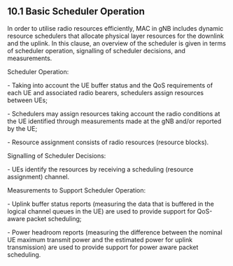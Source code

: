 ## 10.1 Basic Scheduler Operation

In order to utilise radio resources efficiently, MAC in gNB includes
dynamic resource schedulers that allocate physical layer resources for
the downlink and the uplink. In this clause, an overview of the
scheduler is given in terms of scheduler operation, signalling of
scheduler decisions, and measurements.

Scheduler Operation:

\- Taking into account the UE buffer status and the QoS requirements of
each UE and associated radio bearers, schedulers assign resources
between UEs;

\- Schedulers may assign resources taking account the radio conditions
at the UE identified through measurements made at the gNB and/or
reported by the UE;

\- Resource assignment consists of radio resources (resource blocks).

Signalling of Scheduler Decisions:

\- UEs identify the resources by receiving a scheduling (resource
assignment) channel.

Measurements to Support Scheduler Operation:

\- Uplink buffer status reports (measuring the data that is buffered in
the logical channel queues in the UE) are used to provide support for
QoS-aware packet scheduling;

\- Power headroom reports (measuring the difference between the nominal
UE maximum transmit power and the estimated power for uplink
transmission) are used to provide support for power aware packet
scheduling.